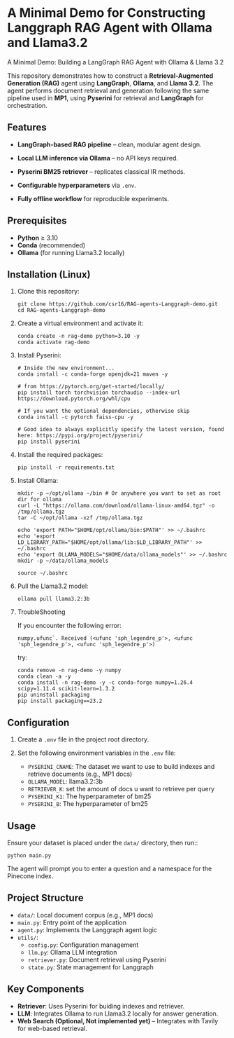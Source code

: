 # A Minimal Demo for Constructing Langgraph RAG Agent with Ollama and Llama3.2

A Minimal Demo: Building a LangGraph RAG Agent with Ollama & Llama 3.2

This repository demonstrates how to construct a **Retrieval-Augmented Generation (RAG)** agent using **LangGraph**, **Ollama**, and **Llama 3.2**.
The agent performs document retrieval and generation following the same pipeline used in **MP1**, using **Pyserini** for retrieval and **LangGraph** for orchestration.

## Features

- **LangGraph-based RAG pipeline** – clean, modular agent design.

- **Local LLM inference via Ollama** – no API keys required.

- **Pyserini BM25 retriever** – replicates classical IR methods.

- **Configurable hyperparameters** via `.env`.

- **Fully offline workflow** for reproducible experiments.

## Prerequisites

- **Python** ≥ 3.10
- **Conda** (recommended)
- **Ollama** (for running Llama3.2 locally)

## Installation (Linux)

1. Clone this repository:

   ```
   git clone https://github.com/csr16/RAG-agents-Langgraph-demo.git
   cd RAG-agents-Langgraph-demo
   ```

2. Create a virtual environment and activate it:

   ```
   conda create -n rag-demo python=3.10 -y
   conda activate rag-demo
   ```

3. Install Pyserini:
   ```
   # Inside the new environment...
   conda install -c conda-forge openjdk=21 maven -y

   # from https://pytorch.org/get-started/locally/
   pip install torch torchvision torchaudio --index-url https://download.pytorch.org/whl/cpu

   # If you want the optional dependencies, otherwise skip
   conda install -c pytorch faiss-cpu -y

   # Good idea to always explicitly specify the latest version, found here: https://pypi.org/project/pyserini/
   pip install pyserini
   ```

4. Install the required packages:

   ```
   pip install -r requirements.txt
   ```

5. Install Ollama:

   ```
   mkdir -p ~/opt/ollama ~/bin # Or anywhere you want to set as root dir for ollama
   curl -L "https://ollama.com/download/ollama-linux-amd64.tgz" -o /tmp/ollama.tgz
   tar -C ~/opt/ollama -xzf /tmp/ollama.tgz

   echo 'export PATH="$HOME/opt/ollama/bin:$PATH"' >> ~/.bashrc
   echo 'export LD_LIBRARY_PATH="$HOME/opt/ollama/lib:$LD_LIBRARY_PATH"' >> ~/.bashrc
   echo 'export OLLAMA_MODELS="$HOME/data/ollama_models"' >> ~/.bashrc
   mkdir -p ~/data/ollama_models

   source ~/.bashrc
   ```

6. Pull the Llama3.2 model:

   ```
   ollama pull llama3.2:3b
   ```

7. TroubleShooting

   If you encounter the following error:
   ```
   numpy.ufunc`. Received (<ufunc 'sph_legendre_p'>, <ufunc 'sph_legendre_p'>, <ufunc 'sph_legendre_p'>)
   ```

   try:
   ```
   conda remove -n rag-demo -y numpy
   conda clean -a -y
   conda install -n rag-demo -y -c conda-forge numpy=1.26.4 scipy=1.11.4 scikit-learn=1.3.2
   pip uninstall packaging
   pip install packaging==23.2
   ```

## Configuration

1. Create a `.env` file in the project root directory.

2. Set the following environment variables in the `.env` file:

   - `PYSERINI_CNAME`: The dataset we want to use to build indexes and retrieve documents (e.g., MP1 docs)
   - `OLLAMA_MODEL`: llama3.2:3b
   - `RETRIEVER_K`: set the amount of docs u want to retrieve per query
   - `PYSERINI_K1`: The hyperparameter of bm25
   - `PYSERINI_B`: The hyperparameter of bm25

## Usage

Ensure your dataset is placed under the `data/` directory, then run::

``` 
python main.py 
```

The agent will prompt you to enter a question and a namespace for the Pinecone index.

## Project Structure

- `data/`: Local document corpus (e.g., MP1 docs)
- `main.py`: Entry point of the application
- `agent.py`: Implements the Langgraph agent logic
- `utils/`:
  - `config.py`: Configuration management
  - `llm.py`: Ollama LLM integration
  - `retriever.py`: Document retrieval using Pyserini
  - `state.py`: State management for Langgraph

## Key Components

- **Retriever**: Uses Pyserini for buiding indexes and retriever.
- **LLM**: Integrates Ollama to run Llama3.2 locally for answer generation.
- **Web Search (Optional, Not implemented yet)** – Integrates with Tavily for web-based retrieval.
